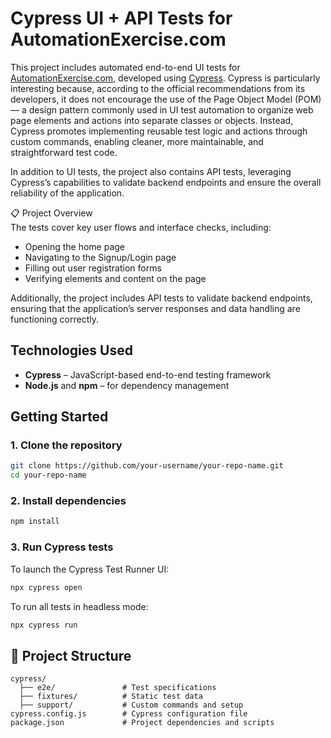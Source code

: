 # Cypress UI + API Tests for AutomationExercise.com

This project includes automated end-to-end UI tests for [AutomationExercise.com](https://automationexercise.com), developed using [Cypress](https://www.cypress.io/). Cypress is particularly interesting because, according to the official recommendations from its developers, it does not encourage the use of the Page Object Model (POM) — a design pattern commonly used in UI test automation to organize web page elements and actions into separate classes or objects. Instead, Cypress promotes implementing reusable test logic and actions through custom commands, enabling cleaner, more maintainable, and straightforward test code.

In addition to UI tests, the project also contains API tests, leveraging Cypress’s capabilities to validate backend endpoints and ensure the overall reliability of the application.


📋 Project Overview  
The tests cover key user flows and interface checks, including:

- Opening the home page  
- Navigating to the Signup/Login page  
- Filling out user registration forms  
- Verifying elements and content on the page  

Additionally, the project includes API tests to validate backend endpoints, ensuring that the application’s server responses and data handling are functioning correctly.

## Technologies Used

- **Cypress** – JavaScript-based end-to-end testing framework  
- **Node.js** and **npm** – for dependency management  

## Getting Started

### 1. Clone the repository

```bash
git clone https://github.com/your-username/your-repo-name.git
cd your-repo-name
````

### 2. Install dependencies

```bash
npm install
```

### 3. Run Cypress tests

To launch the Cypress Test Runner UI:

```bash
npx cypress open
```

To run all tests in headless mode:

```bash
npx cypress run
```

## 📂 Project Structure

```
cypress/
  ├── e2e/               # Test specifications
  ├── fixtures/          # Static test data
  ├── support/           # Custom commands and setup
cypress.config.js        # Cypress configuration file
package.json             # Project dependencies and scripts
```
